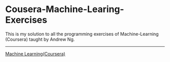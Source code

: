 # Cousera-Machine-Learing-Exercises
 
This is my solution to all the programming exercises of Machine-Learning (Coursera) taught by Andrew Ng. 

-----

[Machine Learning(Coursera)](https://www.coursera.org/learn/machine-learning)
